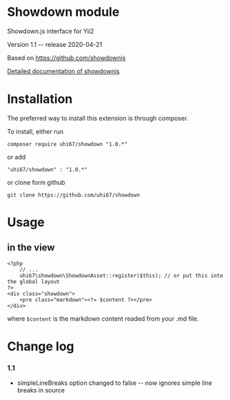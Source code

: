 Showdown module 
===============

Showdown.js interface for Yii2

Version 1.1 -- release 2020-04-21

Based on https://github.com/showdownjs

[Detailed documentation of showdownjs](https://github.com/showdownjs/showdown/wiki)


# Installation

The preferred way to install this extension is through composer.

To install, either run

```
composer require uhi67/showdown "1.0.*" 
```

or add

```
"uhi67/showdown" : "1.0.*"
```

or clone form github

```
git clone https://github.com/uhi67/showdown
```

# Usage

## in the view

```
<?php
	// ...
	uhi67\showdown\ShowdownAsset::register($this); // or put this into the global layout
?>
<div class="showdown">
	<pre class="markdown"><?= $content ?></pre>
</div>	
```

where `$content` is the markdown content readed from your .md file.

# Change log

### 1.1

- simpleLineBreaks option changed to false -- now ignores simple line breaks in source
